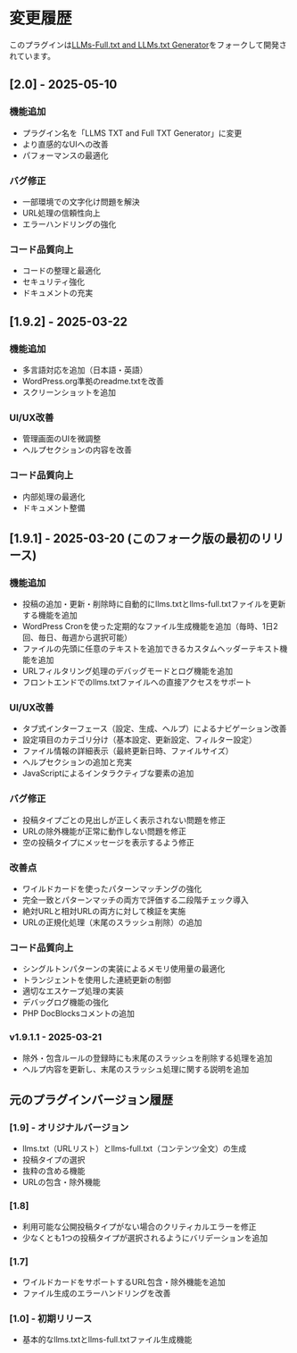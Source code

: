 # 変更履歴

このプラグインは[LLMs-Full.txt and LLMs.txt Generator](https://wordpress.org/plugins/llms-full-txt-generator/)をフォークして開発されています。

## [2.0] - 2025-05-10

### 機能追加
- プラグイン名を「LLMS TXT and Full TXT Generator」に変更
- より直感的なUIへの改善
- パフォーマンスの最適化

### バグ修正
- 一部環境での文字化け問題を解決
- URL処理の信頼性向上
- エラーハンドリングの強化

### コード品質向上
- コードの整理と最適化
- セキュリティ強化
- ドキュメントの充実

## [1.9.2] - 2025-03-22

### 機能追加
- 多言語対応を追加（日本語・英語）
- WordPress.org準拠のreadme.txtを改善
- スクリーンショットを追加

### UI/UX改善
- 管理画面のUIを微調整
- ヘルプセクションの内容を改善

### コード品質向上
- 内部処理の最適化
- ドキュメント整備

## [1.9.1] - 2025-03-20 (このフォーク版の最初のリリース)

### 機能追加
- 投稿の追加・更新・削除時に自動的にllms.txtとllms-full.txtファイルを更新する機能を追加
- WordPress Cronを使った定期的なファイル生成機能を追加（毎時、1日2回、毎日、毎週から選択可能）
- ファイルの先頭に任意のテキストを追加できるカスタムヘッダーテキスト機能を追加
- URLフィルタリング処理のデバッグモードとログ機能を追加
- フロントエンドでのllms.txtファイルへの直接アクセスをサポート

### UI/UX改善
- タブ式インターフェース（設定、生成、ヘルプ）によるナビゲーション改善
- 設定項目のカテゴリ分け（基本設定、更新設定、フィルター設定）
- ファイル情報の詳細表示（最終更新日時、ファイルサイズ）
- ヘルプセクションの追加と充実
- JavaScriptによるインタラクティブな要素の追加

### バグ修正
- 投稿タイプごとの見出しが正しく表示されない問題を修正
- URLの除外機能が正常に動作しない問題を修正
- 空の投稿タイプにメッセージを表示するよう修正

### 改善点
- ワイルドカードを使ったパターンマッチングの強化
- 完全一致とパターンマッチの両方で評価する二段階チェック導入
- 絶対URLと相対URLの両方に対して検証を実施
- URLの正規化処理（末尾のスラッシュ削除）の追加

### コード品質向上
- シングルトンパターンの実装によるメモリ使用量の最適化
- トランジェントを使用した連続更新の制御
- 適切なエスケープ処理の実装
- デバッグログ機能の強化
- PHP DocBlocksコメントの追加

### v1.9.1.1 - 2025-03-21
- 除外・包含ルールの登録時にも末尾のスラッシュを削除する処理を追加
- ヘルプ内容を更新し、末尾のスラッシュ処理に関する説明を追加

## 元のプラグインバージョン履歴

### [1.9] - オリジナルバージョン
- llms.txt（URLリスト）とllms-full.txt（コンテンツ全文）の生成
- 投稿タイプの選択
- 抜粋の含める機能
- URLの包含・除外機能

### [1.8]
- 利用可能な公開投稿タイプがない場合のクリティカルエラーを修正
- 少なくとも1つの投稿タイプが選択されるようにバリデーションを追加

### [1.7]
- ワイルドカードをサポートするURL包含・除外機能を追加
- ファイル生成のエラーハンドリングを改善

### [1.0] - 初期リリース
- 基本的なllms.txtとllms-full.txtファイル生成機能
